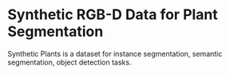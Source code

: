# Synthetic RGB-D Data for Plant Segmentation

Synthetic Plants is a dataset for instance segmentation, semantic segmentation, object detection tasks.